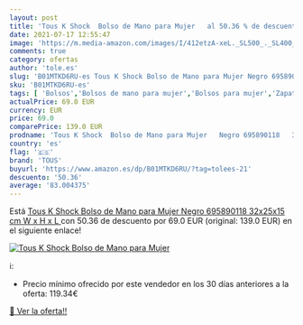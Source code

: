 ```yaml
---
layout: post
title: 'Tous K Shock  Bolso de Mano para Mujer   al 50.36 % de descuento'
date: 2021-07-17 12:55:47
image: 'https://m.media-amazon.com/images/I/412etzA-xeL._SL500_._SL400_.jpg'
comments: true
category: ofertas
author: 'tole.es'
slug: 'B01MTKD6RU-es Tous K Shock Bolso de Mano para Mujer Negro 695890118...'
sku: 'B01MTKD6RU-es'
tags: [ 'Bolsos','Bolsos de mano para mujer','Bolsos para mujer','Zapatos y complementos','bolso','tous', ]
actualPrice: 69.0 EUR
currency: EUR
price: 69.0
comparePrice: 139.0 EUR
prodname: 'Tous K Shock  Bolso de Mano para Mujer   Negro 695890118   32x25x15 cm  W x H x L '
country: 'es'
flag: '🇪🇸'
brand: 'TOUS'
buyurl: 'https://www.amazon.es/dp/B01MTKD6RU/?tag=tolees-21'
descuento: '50.36'
average: '83.004375'
---
```


Está [Tous K Shock  Bolso de Mano para Mujer   Negro 695890118   32x25x15 cm  W x H x L ](https://www.amazon.es/dp/B01MTKD6RU/?tag=tolees-21) con 50.36 de descuento por 69.0 EUR (original: 139.0 EUR) en el siguiente enlace!

[![Tous K Shock  Bolso de Mano para Mujer  ](https://m.media-amazon.com/images/I/412etzA-xeL._SL500_._SL400_.jpg)](https://www.amazon.es/dp/B01MTKD6RU/?tag=tolees-21)

ℹ️:

- Precio mínimo ofrecido por este vendedor en los 30 días anteriores a la oferta: 119.34€

[🛒 Ver la oferta!!](https://www.amazon.es/dp/B01MTKD6RU/?tag=tolees-21)
